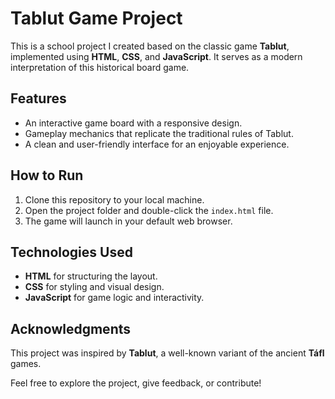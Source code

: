 # Tablut Game Project

This is a school project I created based on the classic game **Tablut**, implemented using **HTML**, **CSS**, and **JavaScript**. It serves as a modern interpretation of this historical board game.

## Features
- An interactive game board with a responsive design.
- Gameplay mechanics that replicate the traditional rules of Tablut.
- A clean and user-friendly interface for an enjoyable experience.

## How to Run
1. Clone this repository to your local machine.
2. Open the project folder and double-click the `index.html` file.
3. The game will launch in your default web browser.

## Technologies Used
- **HTML** for structuring the layout.
- **CSS** for styling and visual design.
- **JavaScript** for game logic and interactivity.

## Acknowledgments
This project was inspired by **Tablut**, a well-known variant of the ancient **Táfl** games.

Feel free to explore the project, give feedback, or contribute!

